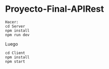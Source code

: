 # Proyecto-Final-APIRest

```
Hacer:
cd Server
npm install
npm run dev
```

Luego
```
cd Client
npm install
npm start
```

